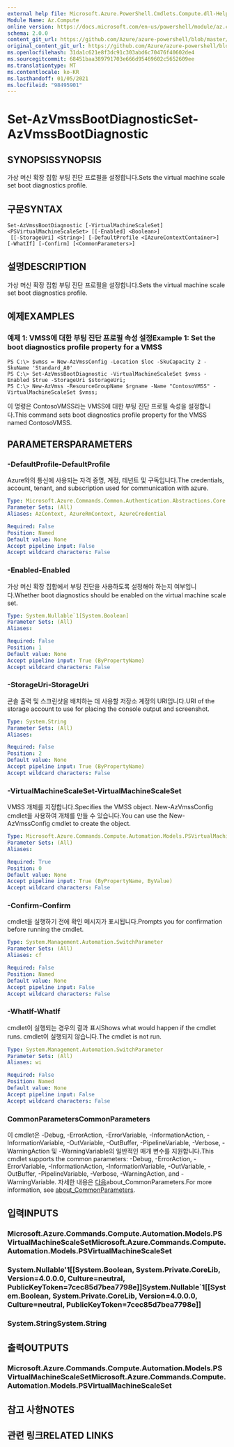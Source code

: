 ```yaml
---
external help file: Microsoft.Azure.PowerShell.Cmdlets.Compute.dll-Help.xml
Module Name: Az.Compute
online version: https://docs.microsoft.com/en-us/powershell/module/az.compute/set-azvmssbootdiagnostic
schema: 2.0.0
content_git_url: https://github.com/Azure/azure-powershell/blob/master/src/Compute/Compute/help/Set-AzVmssBootDiagnostic.md
original_content_git_url: https://github.com/Azure/azure-powershell/blob/master/src/Compute/Compute/help/Set-AzVmssBootDiagnostic.md
ms.openlocfilehash: 31da1c621e8f3dc91c303abd6c70476f40602de4
ms.sourcegitcommit: 68451baa389791703e666d95469602c5652609ee
ms.translationtype: MT
ms.contentlocale: ko-KR
ms.lasthandoff: 01/05/2021
ms.locfileid: "98495901"
---
```

# <span data-ttu-id="32e1b-101">Set-AzVmssBootDiagnostic</span><span class="sxs-lookup"><span data-stu-id="32e1b-101">Set-AzVmssBootDiagnostic</span></span>

## <span data-ttu-id="32e1b-102">SYNOPSIS</span><span class="sxs-lookup"><span data-stu-id="32e1b-102">SYNOPSIS</span></span>
<span data-ttu-id="32e1b-103">가상 머신 확장 집합 부팅 진단 프로필을 설정합니다.</span><span class="sxs-lookup"><span data-stu-id="32e1b-103">Sets the virtual machine scale set boot diagnostics profile.</span></span>

## <span data-ttu-id="32e1b-104">구문</span><span class="sxs-lookup"><span data-stu-id="32e1b-104">SYNTAX</span></span>

```
Set-AzVmssBootDiagnostic [-VirtualMachineScaleSet] <PSVirtualMachineScaleSet> [[-Enabled] <Boolean>]
 [[-StorageUri] <String>] [-DefaultProfile <IAzureContextContainer>] [-WhatIf] [-Confirm] [<CommonParameters>]
```

## <span data-ttu-id="32e1b-105">설명</span><span class="sxs-lookup"><span data-stu-id="32e1b-105">DESCRIPTION</span></span>
<span data-ttu-id="32e1b-106">가상 머신 확장 집합 부팅 진단 프로필을 설정합니다.</span><span class="sxs-lookup"><span data-stu-id="32e1b-106">Sets the virtual machine scale set boot diagnostics profile.</span></span>

## <span data-ttu-id="32e1b-107">예제</span><span class="sxs-lookup"><span data-stu-id="32e1b-107">EXAMPLES</span></span>

### <span data-ttu-id="32e1b-108">예제 1: VMSS에 대한 부팅 진단 프로필 속성 설정</span><span class="sxs-lookup"><span data-stu-id="32e1b-108">Example 1: Set the boot diagnostics profile property for a VMSS</span></span>
```
PS C:\> $vmss = New-AzVmssConfig -Location $loc -SkuCapacity 2 -SkuName 'Standard_A0'
PS C:\> Set-AzVmssBootDiagnostic -VirtualMachineScaleSet $vmss -Enabled $true -StorageUri $storageUri;
PS C:\> New-AzVmss -ResourceGroupName $rgname -Name "ContosoVMSS" -VirtualMachineScaleSet $vmss;
```

<span data-ttu-id="32e1b-109">이 명령은 ContosoVMSS라는 VMSS에 대한 부팅 진단 프로필 속성을 설정합니다.</span><span class="sxs-lookup"><span data-stu-id="32e1b-109">This command sets boot diagnostics profile property for the VMSS named ContosoVMSS.</span></span>

## <span data-ttu-id="32e1b-110">PARAMETERS</span><span class="sxs-lookup"><span data-stu-id="32e1b-110">PARAMETERS</span></span>

### <span data-ttu-id="32e1b-111">-DefaultProfile</span><span class="sxs-lookup"><span data-stu-id="32e1b-111">-DefaultProfile</span></span>
<span data-ttu-id="32e1b-112">Azure와의 통신에 사용되는 자격 증명, 계정, 테넌트 및 구독입니다.</span><span class="sxs-lookup"><span data-stu-id="32e1b-112">The credentials, account, tenant, and subscription used for communication with azure.</span></span>

```yaml
Type: Microsoft.Azure.Commands.Common.Authentication.Abstractions.Core.IAzureContextContainer
Parameter Sets: (All)
Aliases: AzContext, AzureRmContext, AzureCredential

Required: False
Position: Named
Default value: None
Accept pipeline input: False
Accept wildcard characters: False
```

### <span data-ttu-id="32e1b-113">-Enabled</span><span class="sxs-lookup"><span data-stu-id="32e1b-113">-Enabled</span></span>
<span data-ttu-id="32e1b-114">가상 머신 확장 집합에서 부팅 진단을 사용하도록 설정해야 하는지 여부입니다.</span><span class="sxs-lookup"><span data-stu-id="32e1b-114">Whether boot diagnostics should be enabled on the virtual machine scale set.</span></span>

```yaml
Type: System.Nullable`1[System.Boolean]
Parameter Sets: (All)
Aliases:

Required: False
Position: 1
Default value: None
Accept pipeline input: True (ByPropertyName)
Accept wildcard characters: False
```

### <span data-ttu-id="32e1b-115">-StorageUri</span><span class="sxs-lookup"><span data-stu-id="32e1b-115">-StorageUri</span></span>
<span data-ttu-id="32e1b-116">콘솔 출력 및 스크린샷을 배치하는 데 사용할 저장소 계정의 URI입니다.</span><span class="sxs-lookup"><span data-stu-id="32e1b-116">URI of the storage account to use for placing the console output and screenshot.</span></span>

```yaml
Type: System.String
Parameter Sets: (All)
Aliases:

Required: False
Position: 2
Default value: None
Accept pipeline input: True (ByPropertyName)
Accept wildcard characters: False
```

### <span data-ttu-id="32e1b-117">-VirtualMachineScaleSet</span><span class="sxs-lookup"><span data-stu-id="32e1b-117">-VirtualMachineScaleSet</span></span>
<span data-ttu-id="32e1b-118">VMSS 개체를 지정합니다.</span><span class="sxs-lookup"><span data-stu-id="32e1b-118">Specifies the VMSS object.</span></span>
<span data-ttu-id="32e1b-119">New-AzVmssConfig cmdlet을 사용하여 개체를 만들 수 있습니다.</span><span class="sxs-lookup"><span data-stu-id="32e1b-119">You can use the New-AzVmssConfig cmdlet to create the object.</span></span>

```yaml
Type: Microsoft.Azure.Commands.Compute.Automation.Models.PSVirtualMachineScaleSet
Parameter Sets: (All)
Aliases:

Required: True
Position: 0
Default value: None
Accept pipeline input: True (ByPropertyName, ByValue)
Accept wildcard characters: False
```

### <span data-ttu-id="32e1b-120">-Confirm</span><span class="sxs-lookup"><span data-stu-id="32e1b-120">-Confirm</span></span>
<span data-ttu-id="32e1b-121">cmdlet을 실행하기 전에 확인 메시지가 표시됩니다.</span><span class="sxs-lookup"><span data-stu-id="32e1b-121">Prompts you for confirmation before running the cmdlet.</span></span>

```yaml
Type: System.Management.Automation.SwitchParameter
Parameter Sets: (All)
Aliases: cf

Required: False
Position: Named
Default value: None
Accept pipeline input: False
Accept wildcard characters: False
```

### <span data-ttu-id="32e1b-122">-WhatIf</span><span class="sxs-lookup"><span data-stu-id="32e1b-122">-WhatIf</span></span>
<span data-ttu-id="32e1b-123">cmdlet이 실행되는 경우의 결과 표시</span><span class="sxs-lookup"><span data-stu-id="32e1b-123">Shows what would happen if the cmdlet runs.</span></span>
<span data-ttu-id="32e1b-124">cmdlet이 실행되지 않습니다.</span><span class="sxs-lookup"><span data-stu-id="32e1b-124">The cmdlet is not run.</span></span>

```yaml
Type: System.Management.Automation.SwitchParameter
Parameter Sets: (All)
Aliases: wi

Required: False
Position: Named
Default value: None
Accept pipeline input: False
Accept wildcard characters: False
```

### <span data-ttu-id="32e1b-125">CommonParameters</span><span class="sxs-lookup"><span data-stu-id="32e1b-125">CommonParameters</span></span>
<span data-ttu-id="32e1b-126">이 cmdlet은 -Debug, -ErrorAction, -ErrorVariable, -InformationAction, -InformationVariable, -OutVariable, -OutBuffer, -PipelineVariable, -Verbose, -WarningAction 및 -WarningVariable의 일반적인 매개 변수를 지원합니다.</span><span class="sxs-lookup"><span data-stu-id="32e1b-126">This cmdlet supports the common parameters: -Debug, -ErrorAction, -ErrorVariable, -InformationAction, -InformationVariable, -OutVariable, -OutBuffer, -PipelineVariable, -Verbose, -WarningAction, and -WarningVariable.</span></span> <span data-ttu-id="32e1b-127">자세한 내용은 [다음](http://go.microsoft.com/fwlink/?LinkID=113216)about_CommonParameters.</span><span class="sxs-lookup"><span data-stu-id="32e1b-127">For more information, see [about_CommonParameters](http://go.microsoft.com/fwlink/?LinkID=113216).</span></span>

## <span data-ttu-id="32e1b-128">입력</span><span class="sxs-lookup"><span data-stu-id="32e1b-128">INPUTS</span></span>

### <span data-ttu-id="32e1b-129">Microsoft.Azure.Commands.Compute.Automation.Models.PSVirtualMachineScaleSet</span><span class="sxs-lookup"><span data-stu-id="32e1b-129">Microsoft.Azure.Commands.Compute.Automation.Models.PSVirtualMachineScaleSet</span></span>

### <span data-ttu-id="32e1b-130">System.Nullable'1[[System.Boolean, System.Private.CoreLib, Version=4.0.0.0, Culture=neutral, PublicKeyToken=7cec85d7bea7798e]]</span><span class="sxs-lookup"><span data-stu-id="32e1b-130">System.Nullable\`1[[System.Boolean, System.Private.CoreLib, Version=4.0.0.0, Culture=neutral, PublicKeyToken=7cec85d7bea7798e]]</span></span>

### <span data-ttu-id="32e1b-131">System.String</span><span class="sxs-lookup"><span data-stu-id="32e1b-131">System.String</span></span>

## <span data-ttu-id="32e1b-132">출력</span><span class="sxs-lookup"><span data-stu-id="32e1b-132">OUTPUTS</span></span>

### <span data-ttu-id="32e1b-133">Microsoft.Azure.Commands.Compute.Automation.Models.PSVirtualMachineScaleSet</span><span class="sxs-lookup"><span data-stu-id="32e1b-133">Microsoft.Azure.Commands.Compute.Automation.Models.PSVirtualMachineScaleSet</span></span>

## <span data-ttu-id="32e1b-134">참고 사항</span><span class="sxs-lookup"><span data-stu-id="32e1b-134">NOTES</span></span>

## <span data-ttu-id="32e1b-135">관련 링크</span><span class="sxs-lookup"><span data-stu-id="32e1b-135">RELATED LINKS</span></span>
